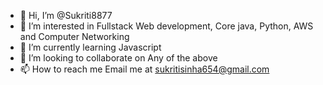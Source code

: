 - 👋 Hi, I’m @Sukriti8877
- 👀 I’m interested in  Fullstack Web development, Core java, Python, AWS and Computer Networking
- 🌱 I’m currently learning Javascript
- 💞️ I’m looking to collaborate on Any of the above 
- 📫 How to reach me Email me at sukritisinha654@gmail.com

<!---
Sukriti8877/Sukriti8877 is a ✨ special ✨ repository because its `README.md` (this file) appears on your GitHub profile.
You can click the Preview link to take a look at your changes.
--->
